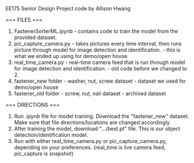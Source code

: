 EE175 Senior Design Project code by Allison Hwang 

=== FILES ===

1. FastenerSorterML.ipynb
       - contains code to train the model from the provided dataset.
2. pic_capture_camera.py
       - takes pictures every time interval, then runs picture through model for image detection and identification.
       - this is what we ended up using for demo/open house
3. real_time_camera.py
       - real-time camera feed that is run through model for image detection and identification.
       - old code before we changed to 2.
4. fastener_new folder
       - washer, nut, screw dataset
       - dataset we used for demo/open house
8. fastener_old folder
       - screw, nut, nail dataset
       - archived dataset




=== DIRECTIONS ===

1. Run .ipynb file for model training. Download the "fastener_new" dataset. Make sure that file directions/locations are changed accordingly.
2. After training the model, download ".../best.pt" file. This is our object detection/identification model.
3. Run with either real_time_camera.py or pic_capture_camera.py, depending on your preferences. (real_time is live camera feed, pic_capture is snapshot)

